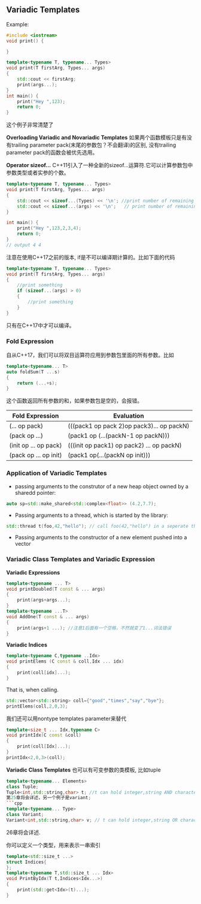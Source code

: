## Variadic Templates
Example:
```cpp
#include <iostream>
void print() {

}

template<typename T, typename... Types>
void print(T firstArg, Types... args)
{
	std::cout << firstArg;
	print(args...);
}
int main() {
	print("Hey ",123);
	return 0;
}
```
这个例子非常清楚了

**Overloading Variadic and Novariadic Templates**
如果两个函数模板只是有没有trailing parameter pack(末尾的参数包？不会翻译)的区别, 没有trailing parameter pack的函数会被优先选用。

**Operator sizeof...**
C++11引入了一种全新的sizeof...运算符.它可以计算参数包中参数类型或者实参的个数。
```cpp
template<typename T, typename... Types>
void print(T firstArg, Types... args)
{
	std::cout << sizeof...(Types) << '\n'; //print number of remaining types
	std::cout << sizeof...(args) << '\n';	// print number of remaining args;
}

int main() {
	print("Hey ",123,2,3,4);
	return 0;
}
// output 4 4
```
注意在使用C++17之前的版本, if是不可以编译期计算的。比如下面的代码
```cpp
template<typename T, typename... Types>
void print(T firstArg, Types... args)
{
	//print something
	if (sizeof...(args) > 0)
	{
        //print something
	}
}

```
只有在C++17中才可以编译。

### Fold Expression
自从C++17，我们可以将双目运算符应用到参数包里面的所有参数。比如
```cpp
template<typename... T>
auto foldSum(T ...s)
{
    return (...+s);
}
```
这个函数返回所有参数的和，如果参数包是空的，会报错。


Fold Expression | Evaluation
-|-
(... op pack)|(((pack1 op pack 2)op pack3)... op packN)
(pack op ...) | (pack1 op (...(packN-1 op packN)))
(init op ... op pack) | (((init op pack1) op pack2) ... op packN)
(pack op ... op init) |(pack1 op(...(packN op init)))

### Application of Variadic Templates
* passing arguments to the construtor of a new heap object owned by a sharedd pointer:
```cpp
auto sp=std::make_shared<std::complex<float>> (4.2,7.7);
```
* Passing arguments to a thread, which is started by the library:
```cpp
std::thread t(foo,42,"hello"); // call foo(42,"hello") in a seperate thread.
```
* Passing arguments to the constructor of a new element pushed into a vector

### Variadic Class Templates and Variadic Expression
**Variadic Expressions**
```cpp
template<typename ... T>
void printDoubled(T const & ... args)
{
    print(args+args...);
}
template<typename ...T>
void AddOne(T const & ... args)
{
    print(args+1 ...); //注意1后面有一个空格，不然就变了1...词法错误
}
```

**Variadic Indices**
```cpp
template<typename C,typename ..Idx>
void printElems (C const & coll,Idx ... idx)
{
    print(coll[idx]...);
}
```
That is, when calling.
```cpp
std::vector<std::string> coll={"good","times","say","bye"};
printElems(coll,2,0,3);
```
我们还可以用nontype templates parameter来替代
```cpp
template<size_t ... Idx,typename C>
void printIdx(C const &coll)
{
    print(coll[Idx]...);
}
printIdx<2,0,3>(coll);
```

**Variadic Class Templates**
也可以有可变参数的类模板, 比如tuple
```cpp
template<typename... Elements>
class Tuple;
Tuple<int,std::string,char> t; //t can hold integer,string AND character.
第25章将会详述，另一个例子是variant;
```cpp
template<typename... Type>
class Variant;
Variant<int,std::string,char> v; // t can hold integer,string OR character.
```
26章将会详述.

你可以定义一个类型，用来表示一串索引
```cpp
template<std::size_t ...>
struct Indices{
};
template<typename T,std::size_t ... Idx>
void PrintByIdx(T t,Indices<Idx...>)
{
    print(std::get<Idx>(t)...);
}
```